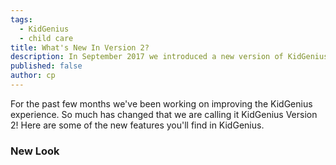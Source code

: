```yaml
---
tags:
  - KidGenius
  - child care
title: What's New In Version 2?
description: In September 2017 we introduced a new version of KidGenius.  Here are the brand new features that will help your childcare centre run smoothly.
published: false
author: cp
---
```

For the past few months we've been working on improving the KidGenius experience.  So much has changed that we are calling it KidGenius Version 2!  Here are some of the new features you'll find in KidGenius.

### New Look


